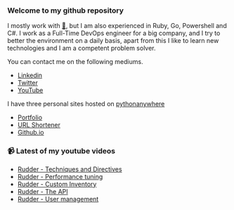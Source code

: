 ### Welcome to my github repository

I mostly work with [:snake:](https://www.python.org/), but I am also experienced in Ruby, Go, Powershell and C#. I work as a Full-Time DevOps engineer for a big company, and I try to better the environment on a daily basis, apart from this I like to learn new technologies and I am a competent problem solver.

You can contact me on the following mediums.
- [Linkedin](https://www.linkedin.com/in/r3ap3rpy)
- [Twitter](https://twitter.com/r3ap3rpy)
- [YouTube](https://www.youtube.com/channel/UC1qkMXH8d2I9DDAtBSeEHqg)

I have three personal sites hosted on [pythonanywhere](https://www.pythonanywhere.com/)
- [Portfolio](http://r3ap3rpy.pythonanywhere.com/)
- [URL Shortener](http://shortenpy.pythonanywhere.com/)
- [Github.io](https://r3ap3rpy.github.io/)

### :video_camera: Latest of my youtube videos
<!-- YOUTUBE:START -->
- [Rudder - Techniques and Directives](https://www.youtube.com/watch?v=cleT8jJd3r8)
- [Rudder - Performance tuning](https://www.youtube.com/watch?v=__3tZYw9j3E)
- [Rudder - Custom Inventory](https://www.youtube.com/watch?v=3tS_xElJqPs)
- [Rudder - The API](https://www.youtube.com/watch?v=kiOXXUwZ0JM)
- [Rudder - User management](https://www.youtube.com/watch?v=KSH_JFpufnc)
<!-- YOUTUBE:END -->

